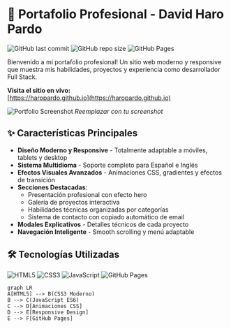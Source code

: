 # 🚀 Portafolio Profesional - David Haro Pardo

![GitHub last commit](https://img.shields.io/github/last-commit/HaroPardo/HaroPardo.github.io)
![GitHub repo size](https://img.shields.io/github/repo-size/HaroPardo/HaroPardo.github.io)
![GitHub Pages](https://img.shields.io/badge/GitHub%20Pages-Deployed-success)

Bienvenido a mi portafolio profesional! Un sitio web moderno y responsive que muestra mis habilidades, proyectos y experiencia como desarrollador Full Stack.

**Visita el sitio en vivo:**  
[https://haropardo.github.io](https://haropardo.github.io)

![Portfolio Screenshot](assets/portfolio-screenshot.jpg) *Reemplazar con tu screenshot*

## ✨ Características Principales

- **Diseño Moderno y Responsive** - Totalmente adaptable a móviles, tablets y desktop
- **Sistema Multidioma** - Soporte completo para Español e Inglés
- **Efectos Visuales Avanzados** - Animaciones CSS, gradientes y efectos de transición
- **Secciones Destacadas**:
  - Presentación profesional con efecto hero
  - Galería de proyectos interactiva
  - Habilidades técnicas organizadas por categorías
  - Sistema de contacto con copiado automático de email
- **Modales Explicativos** - Detalles técnicos de cada proyecto
- **Navegación Inteligente** - Smooth scrolling y menú adaptable

## 🛠️ Tecnologías Utilizadas

![HTML5](https://img.shields.io/badge/HTML5-E34F26?style=flat&logo=html5&logoColor=white)
![CSS3](https://img.shields.io/badge/CSS3-1572B6?style=flat&logo=css3&logoColor=white)
![JavaScript](https://img.shields.io/badge/JavaScript-F7DF1E?style=flat&logo=javascript&logoColor=black)
![GitHub Pages](https://img.shields.io/badge/GitHub_Pages-222222?style=flat&logo=github&logoColor=white)

```mermaid
graph LR
A[HTML5] --> B(CSS3 Moderno)
B --> C(JavaScript ES6)
C --> D[Animaciones CSS]
D --> E[Responsive Design]
E --> F[GitHub Pages]
